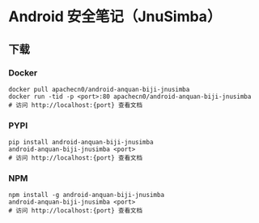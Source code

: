 # Android 安全笔记（JnuSimba）

## 下载

### Docker

```
docker pull apachecn0/android-anquan-biji-jnusimba
docker run -tid -p <port>:80 apachecn0/android-anquan-biji-jnusimba
# 访问 http://localhost:{port} 查看文档
```

### PYPI

```
pip install android-anquan-biji-jnusimba
android-anquan-biji-jnusimba <port>
# 访问 http://localhost:{port} 查看文档
```

### NPM

```
npm install -g android-anquan-biji-jnusimba
android-anquan-biji-jnusimba <port>
# 访问 http://localhost:{port} 查看文档
```